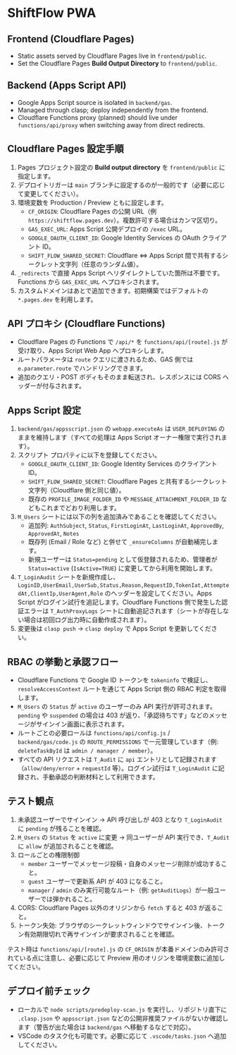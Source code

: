 # ShiftFlow PWA

## Frontend (Cloudflare Pages)
- Static assets served by Cloudflare Pages live in `frontend/public`.
- Set the Cloudflare Pages **Build Output Directory** to `frontend/public`.

## Backend (Apps Script API)
- Google Apps Script source is isolated in `backend/gas`.
- Managed through clasp; deploy independently from the frontend.
- Cloudflare Functions proxy (planned) should live under `functions/api/proxy` when switching away from direct redirects.

## Cloudflare Pages 設定手順
1. Pages プロジェクト設定の **Build output directory** を `frontend/public` に指定します。
2. デプロイトリガーは `main` ブランチに設定するのが一般的です（必要に応じて変更してください）。
3. 環境変数を Production / Preview ともに設定します。
   - `CF_ORIGIN`: Cloudflare Pages の公開 URL（例 `https://shiftflow.pages.dev`）。複数許可する場合はカンマ区切り。
   - `GAS_EXEC_URL`: Apps Script 公開デプロイの `/exec` URL。
   - `GOOGLE_OAUTH_CLIENT_ID`: Google Identity Services の OAuth クライアント ID。
   - `SHIFT_FLOW_SHARED_SECRET`: Cloudflare ⇔ Apps Script 間で共有するシークレット文字列（任意のランダム値）。
4. `_redirects` で直接 Apps Script へリダイレクトしていた箇所は不要です。Functions から `GAS_EXEC_URL` へプロキシされます。
5. カスタムドメインはあとで追加できます。初期構築ではデフォルトの `*.pages.dev` を利用します。

## API プロキシ (Cloudflare Functions)
- Cloudflare Pages の Functions で `/api/*` を `functions/api/[route].js` が受け取り、Apps Script Web App へプロキシします。
- ルートパラメータは `route` クエリに渡されるため、GAS 側では `e.parameter.route` でハンドリングできます。
- 追加のクエリ・POST ボディもそのまま転送され、レスポンスには CORS ヘッダーが付与されます。

## Apps Script 設定
1. `backend/gas/appsscript.json` の `webapp.executeAs` は `USER_DEPLOYING` のままを維持します（すべての処理は Apps Script オーナー権限で実行されます）。
2. スクリプト プロパティに以下を登録してください。
   - `GOOGLE_OAUTH_CLIENT_ID`: Google Identity Services のクライアント ID。
   - `SHIFT_FLOW_SHARED_SECRET`: Cloudflare Pages と共有するシークレット文字列（Cloudflare 側と同じ値）。
   - 既存の `PROFILE_IMAGE_FOLDER_ID` や `MESSAGE_ATTACHMENT_FOLDER_ID` などもこれまでどおり利用します。
3. `M_Users` シートには以下の列を追加済みであることを確認してください。
   - 追加列: `AuthSubject`, `Status`, `FirstLoginAt`, `LastLoginAt`, `ApprovedBy`, `ApprovedAt`, `Notes`
   - 既存列 (Email / Role など) と併せて `_ensureColumns` が自動補完します。
   - 新規ユーザーは `Status=pending` として仮登録されるため、管理者が `Status=active` (`IsActive=TRUE`) に変更してから利用を開始します。
4. `T_LoginAudit` シートを新規作成し、`LoginID,UserEmail,UserSub,Status,Reason,RequestID,TokenIat,AttemptedAt,ClientIp,UserAgent,Role` のヘッダーを設定してください。Apps Script がログイン試行を追記します。Cloudflare Functions 側で発生した認証エラーは `T_AuthProxyLogs` シートに自動追記されます（シートが存在しない場合は初回ログ出力時に自動作成されます）。
5. 変更後は `clasp push` → `clasp deploy` で Apps Script を更新してください。

## RBAC の挙動と承認フロー
- Cloudflare Functions で Google ID トークンを `tokeninfo` で検証し、`resolveAccessContext` ルートを通じて Apps Script 側の RBAC 判定を取得します。
- `M_Users` の `Status` が `active` のユーザーのみ API 実行が許可されます。`pending` や `suspended` の場合は 403 が返り、「承認待ちです」などのメッセージがサインイン画面に表示されます。
- ルートごとの必要ロールは `functions/api/config.js` / `backend/gas/code.js` の `ROUTE_PERMISSIONS` で一元管理しています（例: `deleteTaskById` は `admin / manager / member`）。
- すべての API リクエストは `T_Audit` に `api` エントリとして記録されます（`allow/deny/error` + `requestId` 等）。ログイン試行は `T_LoginAudit` に記録され、手動承認の判断材料として利用できます。

## テスト観点
1. 未承認ユーザーでサインイン → API 呼び出しが 403 となり `T_LoginAudit` に `pending` が残ることを確認。
2. `M_Users` の `Status` を `active` に変更 → 同ユーザーが API 実行でき、`T_Audit` に `allow` が追加されることを確認。
3. ロールごとの権限制御
   - `member` ユーザーでメッセージ投稿・自身のメッセージ削除が成功すること。
   - `guest` ユーザーで更新系 API が 403 になること。
   - `manager` / `admin` のみ実行可能なルート（例: `getAuditLogs`）が一般ユーザーでは弾かれること。
4. CORS: Cloudflare Pages 以外のオリジンから `fetch` すると 403 が返ること。
5. トークン失効: ブラウザのシークレットウィンドウでサインイン後、トークン有効期限切れで再サインインが要求されることを確認。

テスト時は `functions/api/[route].js` の `CF_ORIGIN` が本番ドメインのみ許可されている点に注意し、必要に応じて Preview 用のオリジンを環境変数に追加してください。

## デプロイ前チェック
- ローカルで `node scripts/predeploy-scan.js` を実行し、リポジトリ直下に `.clasp.json` や `appsscript.json` などの公開非推奨ファイルがないか確認します（警告が出た場合は `backend/gas` へ移動するなどで対応）。
- VSCode のタスク化も可能です。必要に応じて `.vscode/tasks.json` へ追加してください。
